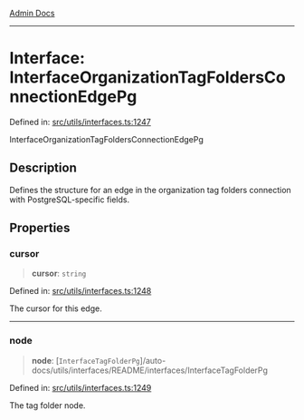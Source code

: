 [Admin Docs](/)

***

# Interface: InterfaceOrganizationTagFoldersConnectionEdgePg

Defined in: [src/utils/interfaces.ts:1247](https://github.com/PalisadoesFoundation/talawa-admin/blob/main/src/utils/interfaces.ts#L1247)

InterfaceOrganizationTagFoldersConnectionEdgePg

## Description

Defines the structure for an edge in the organization tag folders connection with PostgreSQL-specific fields.

## Properties

### cursor

> **cursor**: `string`

Defined in: [src/utils/interfaces.ts:1248](https://github.com/PalisadoesFoundation/talawa-admin/blob/main/src/utils/interfaces.ts#L1248)

The cursor for this edge.

***

### node

> **node**: [`InterfaceTagFolderPg`]/auto-docs/utils/interfaces/README/interfaces/InterfaceTagFolderPg

Defined in: [src/utils/interfaces.ts:1249](https://github.com/PalisadoesFoundation/talawa-admin/blob/main/src/utils/interfaces.ts#L1249)

The tag folder node.
